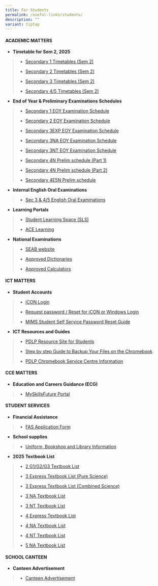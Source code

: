 ```yaml
---
title: For Students
permalink: /useful-links/students/
description: ""
variant: tiptap
---
```

<h4><strong>ACADEMIC MATTERS</strong></h4>
<p></p>
<ul data-tight="true" class="tight">
<li>
<p><strong>Timetable for Sem 2, 2025</strong>
</p>
</li>
</ul>
<blockquote>
<ul data-tight="true" class="tight">
<li>
<p><a href="/files/Useful Links/Students/Timetables/Sec_1_Timetables_Sem_2.pdf" rel="noopener nofollow" target="_blank">Secondary 1 Timetables (Sem 2)</a>
</p>
</li>
<li>
<p><a href="/files/Useful Links/Students/Timetables/Sec_2_Timetables_Sem2.pdf" rel="noopener noreferrer nofollow" target="_blank">Secondary 2 Timetables (Sem 2)</a>
</p>
</li>
<li>
<p><a href="/files/Useful Links/Students/Timetables/Sec_3_Timetables_Sem2.pdf" rel="noopener noreferrer nofollow" target="_blank">Secondary 3 Timetables (Sem 2)</a>
</p>
</li>
<li>
<p><a href="/files/Useful Links/Students/Timetables/Sec_4_5_Timetables_Sem2.pdf" rel="noopener noreferrer nofollow" target="_blank">Secondary 4/5 Timetables (Sem 2)</a>
</p>
</li>
</ul>
</blockquote>
<ul data-tight="true" class="tight">
<li>
<p><strong>End of Year &amp; Preliminary Examinations Schedules</strong>
</p>
</li>
</ul>
<blockquote>
<ul data-tight="true" class="tight">
<li>
<p><a href="/files/Useful Links/Students/Examinations/2025_Sec_1_EOY_Timetable.pdf" rel="noopener nofollow" target="_blank">Secondary 1 EOY Examination Schedule</a>
</p>
</li>
<li>
<p><a href="/files/Useful Links/Students/Examinations/2025_Sec_2_EOY_Timetable.pdf" rel="noopener nofollow" target="_blank">Secondary 2 EOY Examination Schedule</a>
</p>
</li>
<li>
<p><a href="/files/Useful Links/Students/Examinations/2025_Sec_3EXP_EOY_Timetable.pdf" rel="noopener nofollow" target="_blank">Secondary 3EXP EOY Examination Schedule</a>
</p>
</li>
<li>
<p><a href="/files/Useful Links/Students/Examinations/2025_Sec_3NA_EOY_Timetable.pdf" rel="noopener nofollow" target="_blank">Secondary 3NA EOY Examination Schedule</a>
</p>
</li>
<li>
<p><a href="/files/Useful Links/Students/Examinations/2025_Sec_3NT_EOY_Timetable.pdf" rel="noopener nofollow" target="_blank">Secondary 3NT EOY Examination Schedule</a>
</p>
</li>
<li>
<p><a href="/files/Useful Links/Students/Weighted Assessments/2025_4N_Part_1_Prelim___FINAL_26_JUNE.pdf" rel="noopener noreferrer nofollow" target="_blank">Secondary 4N Prelim schedule (Part 1)</a>
</p>
</li>
<li>
<p><a href="/files/Useful Links/Students/Weighted Assessments/Released_Version___2025_4N_Part_2_Prelim.pdf" rel="noopener nofollow" target="_blank">Secondary 4N Prelim schedule (Part 2)</a>
</p>
</li>
<li>
<p><a href="/files/Useful Links/Students/Weighted Assessments/Released_Version___2025_4E5N_Prelim.pdf" rel="noopener noreferrer nofollow" target="_blank">Secondary 4E5N Prelim schedule</a>
</p>
</li>
</ul>
</blockquote>
<ul data-tight="true" class="tight">
<li>
<p><strong>Internal English Oral Examinations</strong>
</p>
</li>
</ul>
<blockquote>
<ul data-tight="true" class="tight">
<li>
<p><a href="https://docs.google.com/spreadsheets/d/1Qe6uzxKnJi-Ns-3Ze1dH5zXU8Y_K_-uunf0LMiSvYyY/edit?gid=2093478648#gid=2093478648" rel="noopener nofollow" target="_blank">Sec 3 &amp; 4/5 English Oral Examinations</a>
</p>
</li>
</ul>
</blockquote>
<ul data-tight="true" class="tight">
<li>
<p><strong>Learning Portals</strong>
</p>
</li>
</ul>
<blockquote>
<ul data-tight="true" class="tight">
<li>
<p><a href="https://vle.learning.moe.edu.sg/login" rel="noopener noreferrer nofollow" target="_blank">Student Learning Space (SLS)</a>
</p>
</li>
<li>
<p><a href="https://www.ace-learning.com/" rel="noopener noreferrer nofollow" target="_blank">ACE Learning</a>
</p>
</li>
</ul>
</blockquote>
<ul data-tight="true" class="tight">
<li>
<p><strong>National Examinations</strong>
</p>
</li>
</ul>
<blockquote>
<ul data-tight="true" class="tight">
<li>
<p><a href="https://www.seab.gov.sg/" rel="noopener noreferrer nofollow" target="_blank">SEAB website</a>
</p>
</li>
<li>
<p><a href="https://www.seab.gov.sg/home/examinations/approved-dictionaries" rel="noopener noreferrer nofollow" target="_blank">Approved Dictionaries</a>
</p>
</li>
<li>
<p><a href="/files/Useful%20Links/Students/Students/GuidelinesCalculators.pdf" rel="noopener noreferrer nofollow" target="_blank">Approved Calculators</a>
</p>
</li>
</ul>
</blockquote>
<p></p>
<h4><strong>ICT MATTERS</strong></h4>
<ul data-tight="true" class="tight">
<li>
<p><strong>Student Accounts</strong>
</p>
</li>
</ul>
<blockquote>
<ul data-tight="true" class="tight">
<li>
<p><a href="https://workspace.google.com/dashboard" rel="noopener noreferrer nofollow" target="_blank">iCON Login</a>
</p>
</li>
<li>
<p><a href="https://form.gov.sg/658cb72e34123000115fcb83" rel="noopener noreferrer nofollow" target="_blank">Request password / Reset for iCON or Windows Login</a>
</p>
</li>
<li>
<p><a href="/files/Useful%20Links/Students/Students/mims%20student%20self%20service%20password%20reset%20guide.pdf" rel="noopener noreferrer nofollow" target="_blank">MIMS Student Self Service Password Reset Guide</a>
</p>
</li>
</ul>
</blockquote>
<ul data-tight="true" class="tight">
<li>
<p><strong>ICT Resources and Guides</strong>
</p>
</li>
</ul>
<blockquote>
<ul data-tight="true" class="tight">
<li>
<p><a href="https://sites.google.com/moe.edu.sg/chijsjcpdlp/for-student?authuser=0" rel="noopener noreferrer nofollow" target="_blank">PDLP Resource Site for Students</a>
</p>
</li>
<li>
<p><a href="/files/Useful Links/Students/Students/Step_by_step_Guide_to_Backup_Your_Files_on_the_Chromebook.pdf" rel="noopener noreferrer nofollow" target="_blank">Step by step Guide to Backup Your Files on the Chromebook</a>
</p>
</li>
<li>
<p><a href="/files/Useful Links/Students/Students/pdlp chromebook service centre.pdf" rel="noopener nofollow" target="_blank">PDLP Chromebook Service Centre Information</a>
</p>
</li>
</ul>
</blockquote>
<p></p>
<h4><strong>CCE MATTERS</strong></h4>
<ul data-tight="true" class="tight">
<li>
<p><strong>Education and Careers Guidance (ECG)</strong>
</p>
</li>
</ul>
<blockquote>
<ul data-tight="true" class="tight">
<li>
<p><a href="https://www.myskillsfuture.gov.sg/content/student/en/secondary.html" rel="noopener noreferrer nofollow" target="_blank">MySkillsFuture Portal</a>
</p>
</li>
</ul>
</blockquote>
<p></p>
<h4><strong>STUDENT SERVICES</strong></h4>
<ul data-tight="true" class="tight">
<li>
<p><strong>Financial Assistance</strong>
</p>
</li>
</ul>
<blockquote>
<ul data-tight="true" class="tight">
<li>
<p><a href="/files/Useful Links/Financial Assistance/MOE_FAS_Application_Form_2025.pdf" rel="noopener nofollow" target="_blank">FAS Application Form</a>
</p>
</li>
</ul>
</blockquote>
<ul data-tight="true" class="tight">
<li>
<p><strong>School supplies</strong>
</p>
</li>
</ul>
<blockquote>
<ul data-tight="true" class="tight">
<li>
<p><a href="/useful-links/student-services/" rel="noopener noreferrer nofollow" target="_blank">Uniform, Bookshop and Library Information</a>
</p>
</li>
</ul>
</blockquote>
<ul data-tight="true" class="tight">
<li>
<p><strong>2025 Textbook List</strong>
</p>
</li>
</ul>
<blockquote>
<ul data-tight="true" class="tight">
<li>
<p><a href="/files/Useful Links/Student Services/Booklist/2025_SEC_2_G1_G2_G3.pdf" rel="noopener nofollow" target="_blank">2 G1/G2/G3 Textbook List</a>
</p>
</li>
<li>
<p><a href="/files/Useful Links/Student Services/Booklist/2025_SEC_3_EXPRESS_PURE_SCIENCE.pdf" rel="noopener nofollow" target="_blank">3 Express Textbook List (Pure Science)</a>
</p>
</li>
<li>
<p><a href="/files/Useful Links/Student Services/Booklist/2025_SEC_3_EXPRESS_COMBINED_SCIENCE.pdf" rel="noopener nofollow" target="_blank">3 Express Textbook List (Combined Science)</a>
</p>
</li>
<li>
<p><a href="/files/Useful Links/Student Services/Booklist/2025_SEC_3_NA.pdf" rel="noopener nofollow" target="_blank">3 NA Textbook List</a>
</p>
</li>
<li>
<p><a href="/files/Useful Links/Student Services/Booklist/2025_SEC_3_NT.pdf" rel="noopener nofollow" target="_blank">3 NT Textbook List</a>
</p>
</li>
<li>
<p><a href="/files/Useful Links/Student Services/Booklist/2025_SEC_4_EXPRESS.pdf" rel="noopener nofollow" target="_blank">4 Express Textbook List</a>
</p>
</li>
<li>
<p><a href="/files/Useful Links/Student Services/Booklist/2025_SEC_4_NA.pdf" rel="noopener nofollow" target="_blank">4 NA Textbook List</a>
</p>
</li>
<li>
<p><a href="/files/Useful Links/Student Services/Booklist/2025_SEC_4_NT.pdf" rel="noopener nofollow" target="_blank">4 NT Textbook List</a>
</p>
</li>
<li>
<p><a href="/files/Useful Links/Student Services/Booklist/2025_SEC_5NA.pdf" rel="noopener nofollow" target="_blank">5 NA Textbook List</a>
</p>
</li>
</ul>
</blockquote>
<p></p>
<h4><strong>SCHOOL CANTEEN</strong></h4>
<ul data-tight="true" class="tight">
<li>
<p><strong>Canteen Advertisement</strong>
</p>
</li>
</ul>
<blockquote>
<ul data-tight="true" class="tight">
<li>
<p><a href="/canteen-advertisement/" rel="noopener noreferrer nofollow" target="_blank">Canteen Advertisement</a>
</p>
</li>
</ul>
</blockquote>
<p></p>